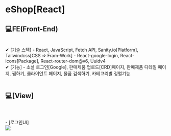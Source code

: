 <h1> eShop[React]</h1>

<h2>💻FE(Front-End)</h2>
<br/>
✔ [기술 스텍]
 - React, JavaScript, Fetch API, Sanity.io[Platform], Tailwindcss[CSS => Fram-Work]
 - React-google-login, React-icons[Package], React-router-dom@v6, Uuidv4
<br/>
✔ [기능]
 - 소셜 로그인[Google], 판매제품 업로드[CRD]페이지, 판매제품 디테일 페이지, 찜하기, 클라이언트 페이지, 물품 검색하기, 카테고리별 정렬기능
<br/>
<br/>
<h2>💻[View]</h2>
<br/>
<br/>
- [로그인UI]
<br/>
<div style="width: 100%; height: 100%;">
 <img src="https://user-images.githubusercontent.com/70142090/161568990-c0172caa-4861-45d4-b267-fa70683aaabb.png"/>
</div>
<br/>
- [메인UI]
<br/>
<div>
 <img src="https://user-images.githubusercontent.com/70142090/161785988-33980c47-1f36-4b14-8b6e-cea2d97d472c.png" />
</div>
<br/>
- [카테고리UI]
<br/>
<div>
 <img src="https://user-images.githubusercontent.com/70142090/161786360-6949c497-1c61-466d-afa5-a5f29d482982.png" />
</div>
<br/>
- [클라이언트UI]
<br/>
<div>
 <img src="https://user-images.githubusercontent.com/70142090/161786592-1905bec3-3729-4aea-b58d-557d4ea0ef8f.png" />
</div>
<br/>
- [제품 디테일UI]
<br/>
<div>
 <img src="https://user-images.githubusercontent.com/70142090/161787060-d25afc7a-6183-4bce-a314-7094fcf8dac8.png" />
</div>
<br/>
- [댓글UI]
<br/>
<div>
 <img src="https://user-images.githubusercontent.com/70142090/161787090-28d2219a-3050-41c6-bd7e-4e791c5ded48.png" />
</div>
<br/>
- [제품 업로드UI]
<br/>
<div>
 <img src="https://user-images.githubusercontent.com/70142090/161787688-e8d84b28-b2c5-4c0f-a1f2-fd1b4fd8b398.png" />
</div>
